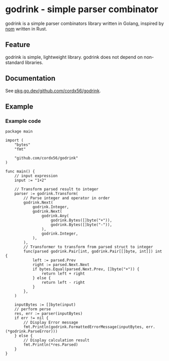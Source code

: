 # godrink - simple parser combinator

godrink is a simple parser combinators library written in Golang, inspired by [nom](https://github.com/Geal/nom) written in Rust.

## Feature
godrink is simple, lightweight library.
godrink does not depend on non-standard libraries.

## Documentation
See [pkg.go.dev/github.com/cordx56/godrink](https://pkg.go.dev/github.com/cordx56/godrink).

## Example
### Example code
```golang
package main

import (
	"bytes"
	"fmt"

	"github.com/cordx56/godrink"
)

func main() {
	// input expression
	input := "1+2"

	// Transform parsed result to integer
	parser := godrink.Transform(
		// Parse integer and operator in order
		godrink.Next(
			godrink.Integer,
			godrink.Next(
				godrink.Any(
					godrink.Bytes([]byte("+")),
					godrink.Bytes([]byte("-")),
				),
				godrink.Integer,
			),
		),
		// Transformer to transform from parsed struct to integer
		func(parsed godrink.Pair[int, godrink.Pair[[]byte, int]]) int {
			left := parsed.Prev
			right := parsed.Next.Next
			if bytes.Equal(parsed.Next.Prev, []byte("+")) {
				return left + right
			} else {
				return left - right
			}
		},
	)

	inputBytes := []byte(input)
	// perform perse
	res, err := parser(inputBytes)
	if err != nil {
		// Display Error message
		fmt.Println(godrink.FormattedErrorMessage(inputBytes, err.(*godrink.ParseError)))
	} else {
		// Display calculation result
		fmt.Println(*res.Parsed)
	}
}
```
